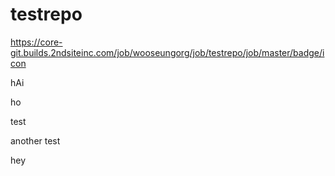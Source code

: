 # testrepo

https://core-git.builds.2ndsiteinc.com/job/wooseungorg/job/testrepo/job/master/badge/icon

hAi

ho

test

another test

hey
